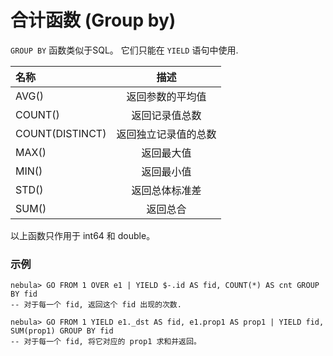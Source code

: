 
# 合计函数 (Group by)

 `GROUP BY` 函数类似于SQL。 它们只能在 `YIELD` 语句中使用.

|名称 | 描述 |
|:----|:----:|
| AVG()           | 返回参数的平均值 |
| COUNT()         | 返回记录值总数 |
| COUNT(DISTINCT) | 返回独立记录值的总数 |
| MAX()           | 返回最大值 |
| MIN()           | 返回最小值 |
| STD()           | 返回总体标准差 | 
| SUM()	          | 返回总合 |

以上函数只作用于 int64 和 double。

### 示例

```
nebula> GO FROM 1 OVER e1 | YIELD $-.id AS fid, COUNT(*) AS cnt GROUP BY fid
-- 对于每一个 fid, 返回这个 fid 出现的次数.

nebula> GO FROM 1 YIELD e1._dst AS fid, e1.prop1 AS prop1 | YIELD fid, SUM(prop1) GROUP BY fid
-- 对于每一个 fid, 将它对应的 prop1 求和并返回。
```